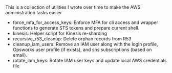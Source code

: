 ###
This is a collection of utilities I wrote over time to make the AWS administration tasks easier


* force\_mfa\_for\_access\_keys: Enforce MFA for cli access and wrapper functions to generate STS tokens and prepare current shell.
* kinesis: Helper script for Kinesis re-sharding
* recursive_r53_cleanup: Delete orphan records from R53
* cleanup\_iam\_users: Remove an IAM user along with the login profile, Opsworks user profile (if exists), and sns subscriptions (based on email).
* rotate\_iam\_keys: Rotate IAM user keys and update local AWS credentials file
